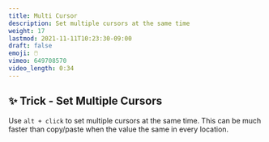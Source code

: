 ```yaml
---
title: Multi Cursor
description: Set multiple cursors at the same time
weight: 17
lastmod: 2021-11-11T10:23:30-09:00
draft: false
emoji: 🖱️
vimeo: 649708570
video_length: 0:34
---
```


## ✨ Trick - Set Multiple Cursors

Use `alt + click` to set multiple cursors at the same time. This can be much faster than copy/paste when the value the same in every location. 